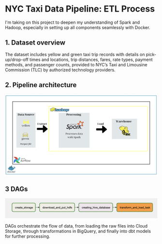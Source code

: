 
# NYC Taxi Data Pipeline: ETL Process

I'm taking on this project to deepen my understanding of Spark and Hadoop, especially in setting up all components seamlessly with Docker.


## 1. Dataset overview

The dataset includes yellow and green taxi trip records with details on pick-up/drop-off times and locations, trip distances, fares, rate types, payment methods, and passenger counts, provided to NYC’s Taxi and Limousine Commission (TLC) by authorized technology providers.

## 2. Pipeline architecture

![Pipeline architecture](./images/architecture.png "Pipeline architecture")


## 3 DAGs

![Dashboard](./images/dag.png)

DAGs orchestrate the flow of data, from loading the raw files into Cloud Storage, through transformations in BigQuery, and finally into dbt models for further processing.





